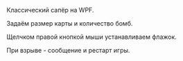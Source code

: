 Классический сапёр на WPF.

Задаём размер карты и количество бомб.

Щелчком правой кнопкой мыши устанавливаем флажок.

При взрыве - сообщение и рестарт игры.

